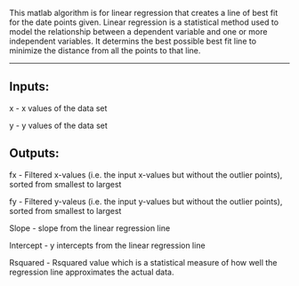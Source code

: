 This matlab algorithm is for linear regression that creates a line of best fit for the date points given. Linear regression is a statistical method used to model the relationship between a dependent variable and one or more independent variables. It determins the best possible best fit line to minimize the distance from all the points to that line.

---
## Inputs: ##

x - x values of the data set

y - y values of the data set

## Outputs: ##

fx - Filtered x-values (i.e. the input x-values but without the outlier points), sorted from smallest to largest

fy - Filtered y-valeus (i.e. the input y-values but without the outlier points), sorted from smallest to largest

Slope - slope from the linear regression line

Intercept - y intercepts from the linear regression line

Rsquared - Rsquared value which is a statistical measure of how well the regression line approximates the actual data.
